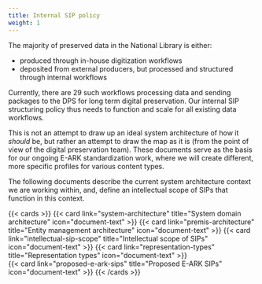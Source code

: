 ```yaml
---
title: Internal SIP policy
weight: 1
---
```


The majority of preserved data in the National Library is either: 
- produced through in-house digitization workflows
- deposited from external producers, but processed and structured through internal workflows

Currently, there are 29 such workflows processing data and sending packages to the DPS for long term digital preservation.
Our internal SIP structuring policy thus needs to function and scale for all existing data workflows.

This is not an attempt to draw up an ideal system architecture of how it *should* be, but rather an attempt to draw the map as it is (from the point of view of the digital preservation team).
These documents serve as the basis for our ongoing E-ARK standardization work, where we will create different, more specific profiles for various content types.

The following documents describe the current system architecture context we are working within, and, define an intellectual scope of SIPs that function in this context.

{{< cards >}}
  {{< card link="system-architecture" title="System domain architecture" icon="document-text" >}} 
  {{< card link="premis-architecture" title="Entity management architecture" icon="document-text" >}}
  {{< card link="intellectual-sip-scope" title="Intellectual scope of SIPs" icon="document-text" >}}
  {{< card link="representation-types" title="Representation types" icon="document-text" >}}  
  {{< card link="proposed-e-ark-sips" title="Proposed E-ARK SIPs" icon="document-text" >}}
{{< /cards >}}